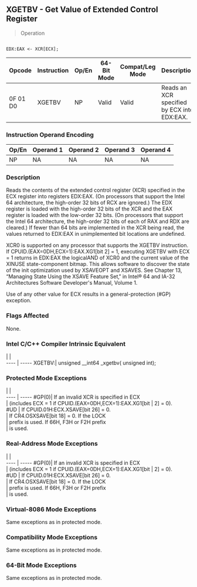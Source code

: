 ## XGETBV - Get Value of Extended Control Register

> Operation
``` slim

EDX:EAX <- XCR[ECX];

```

 Opcode  | Instruction| Op/En| 64-Bit Mode| Compat/Leg Mode| Description                                
 ---  | --- | --- | --- | --- | ---
 0F 01 D0| XGETBV     | NP   | Valid      | Valid          | Reads an XCR specified by ECX into EDX:EAX.

### Instruction Operand Encoding
 Op/En| Operand 1| Operand 2| Operand 3| Operand 4
 ---  | --- | --- | --- | ---
 NP   | NA       | NA       | NA       | NA       

### Description
Reads the contents of the extended control register (XCR) specified in the ECX
register into registers EDX:EAX. (On processors that support the Intel 64 architecture,
the high-order 32 bits of RCX are ignored.) The EDX register is loaded with
the high-order 32 bits of the XCR and the EAX register is loaded with the low-order
32 bits. (On processors that support the Intel 64 architecture, the high-order
32 bits of each of RAX and RDX are cleared.) If fewer than 64 bits are implemented
in the XCR being read, the values returned to EDX:EAX in unimplemented bit locations
are undefined.

XCR0 is supported on any processor that supports the XGETBV instruction. If
CPUID.(EAX=0DH,ECX=1):EAX.XG1[bit 2] = 1, executing XGETBV with ECX = 1 returns
in EDX:EAX the logicalAND of XCR0 and the current value of the XINUSE state-component
bitmap. This allows software to discover the state of the init optimization
used by XSAVEOPT and XSAVES. See Chapter 13, “Managing State Using the XSAVE
Feature Set‚” in Intel® 64 and IA-32 Architectures Software Developer's Manual,
Volume 1.

Use of any other value for ECX results in a general-protection (#GP) exception.



### Flags Affected
None.


### Intel C/C++ Compiler Intrinsic Equivalent
   | |  
---- | -----
 XGETBV:| unsigned __int64 _xgetbv( unsigned int);

### Protected Mode Exceptions
   | |  
---- | -----
 #GP(0)| If an invalid XCR is specified in ECX                 
       | (includes ECX = 1 if CPUID.(EAX=0DH,ECX=1):EAX.XG1[bit
       | 2] = 0).                                              
 #UD   | If CPUID.01H:ECX.XSAVE[bit 26] = 0.                   
       | If CR4.OSXSAVE[bit 18] = 0. If the LOCK               
       | prefix is used. If 66H, F3H or F2H prefix             
       | is used.                                              

### Real-Address Mode Exceptions
   | |  
---- | -----
 #GP(0)| If an invalid XCR is specified in ECX                 
       | (includes ECX = 1 if CPUID.(EAX=0DH,ECX=1):EAX.XG1[bit
       | 2] = 0).                                              
 #UD   | If CPUID.01H:ECX.XSAVE[bit 26] = 0.                   
       | If CR4.OSXSAVE[bit 18] = 0. If the LOCK               
       | prefix is used. If 66H, F3H or F2H prefix             
       | is used.                                              

### Virtual-8086 Mode Exceptions
Same exceptions as in protected mode.


### Compatibility Mode Exceptions
Same exceptions as in protected mode.


### 64-Bit Mode Exceptions
Same exceptions as in protected mode.

